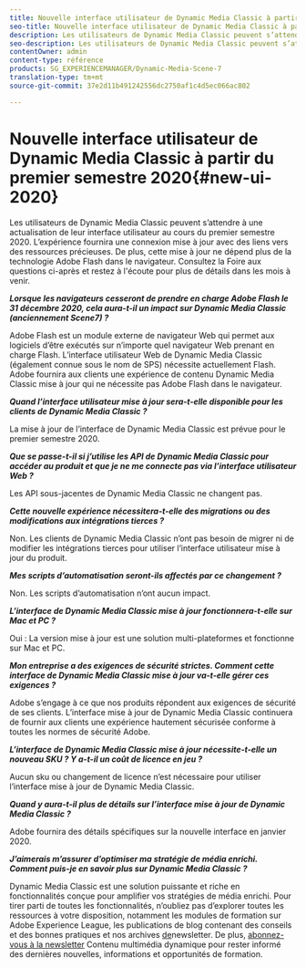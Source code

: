 ```yaml
---
title: Nouvelle interface utilisateur de Dynamic Media Classic à partir du premier semestre 2020
seo-title: Nouvelle interface utilisateur de Dynamic Media Classic à partir du premier semestre 2020
description: Les utilisateurs de Dynamic Media Classic peuvent s’attendre à une actualisation de leur interface utilisateur au cours du premier semestre 2020. L’expérience fournira une connexion mise à jour avec des liens vers des ressources précieuses ; cette mise à jour ne dépendra plus de la technologie Adobe Flash dans le navigateur.
seo-description: Les utilisateurs de Dynamic Media Classic peuvent s’attendre à une actualisation de leur interface utilisateur au cours du premier semestre 2020. L’expérience fournira une connexion mise à jour avec des liens vers des ressources précieuses ; cette mise à jour ne dépendra plus de la technologie Adobe Flash dans le navigateur.
contentOwner: admin
content-type: référence
products: SG_EXPERIENCEMANAGER/Dynamic-Media-Scene-7
translation-type: tm+mt
source-git-commit: 37e2d11b491242556dc2750af1c4d5ec066ac802

---
```



# Nouvelle interface utilisateur de Dynamic Media Classic à partir du premier semestre 2020{#new-ui-2020}

Les utilisateurs de Dynamic Media Classic peuvent s’attendre à une actualisation de leur interface utilisateur au cours du premier semestre 2020. L’expérience fournira une connexion mise à jour avec des liens vers des ressources précieuses. De plus, cette mise à jour ne dépend plus de la technologie Adobe Flash dans le navigateur. Consultez la Foire aux questions ci-après et restez à l'écoute pour plus de détails dans les mois à venir.

**_Lorsque les navigateurs cesseront de prendre en charge Adobe Flash le 31 décembre 2020, cela aura-t-il un impact sur Dynamic Media Classic (anciennement Scene7) ?_**

Adobe Flash est un module externe de navigateur Web qui permet aux logiciels d’être exécutés sur n’importe quel navigateur Web prenant en charge Flash. L’interface utilisateur Web de Dynamic Media Classic (également connue sous le nom de SPS) nécessite actuellement Flash. Adobe fournira aux clients une expérience de contenu Dynamic Media Classic mise à jour qui ne nécessite pas Adobe Flash dans le navigateur.

**_Quand l’interface utilisateur mise à jour sera-t-elle disponible pour les clients de Dynamic Media Classic ?_**

La mise à jour de l’interface de Dynamic Media Classic est prévue pour le premier semestre 2020.

**_Que se passe-t-il si j’utilise les API de Dynamic Media Classic pour accéder au produit et que je ne me connecte pas via l’interface utilisateur Web ?_**

Les API sous-jacentes de Dynamic Media Classic ne changent pas.

**_Cette nouvelle expérience nécessitera-t-elle des migrations ou des modifications aux intégrations tierces ?_**

Non. Les clients de Dynamic Media Classic n’ont pas besoin de migrer ni de modifier les intégrations tierces pour utiliser l’interface utilisateur mise à jour du produit.

**_Mes scripts d’automatisation seront-ils affectés par ce changement ?_**

Non. Les scripts d’automatisation n’ont aucun impact.

**_L’interface de Dynamic Media Classic mise à jour fonctionnera-t-elle sur Mac et PC ?_**

Oui : La version mise à jour est une solution multi-plateformes et fonctionne sur Mac et PC.

**_Mon entreprise a des exigences de sécurité strictes. Comment cette interface de Dynamic Media Classic mise à jour va-t-elle gérer ces exigences ?_**

Adobe s’engage à ce que nos produits répondent aux exigences de sécurité de ses clients. L’interface mise à jour de Dynamic Media Classic continuera de fournir aux clients une expérience hautement sécurisée conforme à toutes les normes de sécurité Adobe.

**_L’interface de Dynamic Media Classic mise à jour nécessite-t-elle un nouveau SKU ? Y a-t-il un coût de licence en jeu ?_**

Aucun sku ou changement de licence n’est nécessaire pour utiliser l’interface mise à jour de Dynamic Media Classic.

**_Quand y aura-t-il plus de détails sur l’interface mise à jour de Dynamic Media Classic ?_**

Adobe fournira des détails spécifiques sur la nouvelle interface en janvier 2020.

**_J’aimerais m’assurer d’optimiser ma stratégie de média enrichi. Comment puis-je en savoir plus sur Dynamic Media Classic ?_**

Dynamic Media Classic est une solution puissante et riche en fonctionnalités conçue pour amplifier vos stratégies de média enrichi. Pour tirer parti de toutes les fonctionnalités, n’oubliez pas d’explorer toutes les ressources à votre disposition, notamment les modules de formation sur Adobe Experience League, les publications de blog contenant des conseils et des bonnes pratiques et nos archives [de](dynamic-media-newsletter.md)newsletter. De plus, [abonnez-vous à la newsletter](https://www.adobe.com/subscription/dynamic-media-newsletter.html) Contenu multimédia dynamique pour rester informé des dernières nouvelles, informations et opportunités de formation.